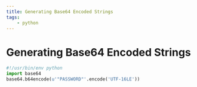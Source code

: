 ```yaml
---
title: Generating Base64 Encoded Strings
tags:
    - python
---
```


# Generating Base64 Encoded Strings

~~~ python
#!/usr/bin/env python
import base64
base64.b64encode(u'"PASSWORD"'.encode('UTF-16LE'))
~~~
